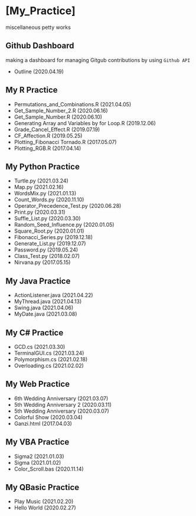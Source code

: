 # [My_Practice]
miscellaneous petty works

## Github Dashboard
making a dashboard for managing Gitgub contributions by using `Github API`
- Outline (2020.04.19)

## My R Practice
- Permutations_and_Combinations.R (2021.04.05)
- Get_Sample_Number_2.R (2020.06.16)
- Get_Sample_Number.R (2020.06.10)
- Generating Array and Variables by for Loop.R (2019.12.06)
- Grade_Cancel_Effect.R (2019.07.19)
- CF_Affection.R (2019.05.25)
- Plotting_Fibonacci Tornado.R (2017.05.07)
- Plotting_RGB.R (2017.04.14)

## My Python Practice
- Turtle.py (2021.03.24)
- Map.py (2021.02.16)
- WordsMix.py (2021.01.13)
- Count_Words.py (2020.11.10)
- Operator_Precedence_Test.py (2020.06.28)
- Print.py (2020.03.31)
- Suffle_List.py (2020.03.30)
- Random_Seed_Influence.py (2020.01.05)
- Square_Root.py (2020.01.01)
- Fibonacci_Series.py (2019.12.18)
- Generate_List.py (2019.12.07)
- Password.py (2019.05.24)
- Class_Test.py (2018.02.07)
- Nirvana.py (2017.05.15)

## My Java Practice
- ActionListener.java (2021.04.22)
- MyThread.java (2021.04.13)
- Swing.java (2021.04.06)
- MyDate.java (2021.03.08)

## My C# Practice
- GCD.cs (2021.03.30)
- TerminalGUI.cs (2021.03.24)
- Polymorphism.cs (2021.02.18)
- Overloading.cs (2021.02.02)

## My Web Practice
- 6th Wedding Anniversary (2021.03.07)
- 5th Wedding Anniversary 2 (2020.03.11)
- 5th Wedding Anniversary (2020.03.07)
- Colorful Show (2020.03.04)
- Ganzi.html (2017.04.03)

## My VBA Practice
- Sigma2 (2021.01.03)
- Sigma (2021.01.02)
- Color_Scroll.bas (2020.11.14)

## My QBasic Practice
- Play Music (2021.02.20)
- Hello World (2020.02.27)